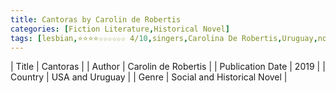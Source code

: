 ```yaml
---
title: Cantoras by Carolin de Robertis
categories: [Fiction Literature,Historical Novel]
tags: [lesbian,⭐⭐⭐⭐☆☆☆☆☆☆ 4/10,singers,Carolina De Robertis,Uruguay,novel,book club]
---
```

        
| Title | Cantoras  |
| Author |  Carolin de Robertis  |
| Publication Date | 2019   |
| Country | USA and Uruguay |
| Genre | Social and Historical Novel  |
        